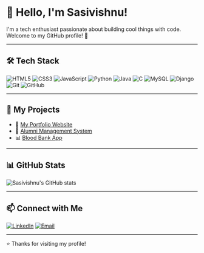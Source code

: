 # 👋 Hello, I'm Sasivishnu!

I'm a tech enthusiast passionate about building cool things with code.  
Welcome to my GitHub profile! 🚀

---

## 🛠️ Tech Stack

![HTML5](https://img.shields.io/badge/-HTML5-E34F26?logo=html5&logoColor=white)
![CSS3](https://img.shields.io/badge/-CSS3-1572B6?logo=css3&logoColor=white)
![JavaScript](https://img.shields.io/badge/-JavaScript-F7DF1E?logo=javascript&logoColor=black)
![Python](https://img.shields.io/badge/-Python-3776AB?logo=python&logoColor=white)
![Java](https://img.shields.io/badge/-Java-007396?logo=java&logoColor=white)
![C](https://img.shields.io/badge/-C-A8B9CC?logo=c&logoColor=white)
![MySQL](https://img.shields.io/badge/-MySQL-4479A1?logo=mysql&logoColor=white)
![Django](https://img.shields.io/badge/-Django-092E20?logo=django&logoColor=white)
![Git](https://img.shields.io/badge/-Git-F05032?logo=git&logoColor=white)
![GitHub](https://img.shields.io/badge/-GitHub-181717?logo=github&logoColor=white)

---

## 📂 My Projects

- 🎯 [My Portfolio Website](https://sasivishnu12345/portfolio)
- 🧠 [Alumni Management System](https://github.com/Sasivishnu12345/portfolio)
- 📊 [Blood Bank App](https://github.com/Sasivishnu12345/Blood-Bank-Web-Application)

---

## 📊 GitHub Stats

![Sasivishnu's GitHub stats](https://github-readme-stats.vercel.app/api?username=Sasivishnu12345&show_icons=true&theme=radical)

---

## 📫 Connect with Me

[![LinkedIn](https://img.shields.io/badge/-LinkedIn-blue?logo=linkedin&logoColor=white)](https://www.linkedin.com/in/sasivishnu-s-624034294/)
[![Email](https://img.shields.io/badge/-sasivishnu19@gmail.com-D14836?logo=gmail&logoColor=white)](mailto:sasivishnu19@gmail.com)

---

⭐️ Thanks for visiting my profile!

